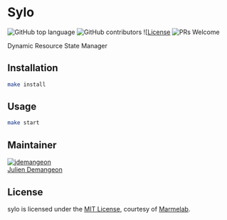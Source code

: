 # Sylo

![GitHub top language](https://img.shields.io/github/languages/top/marmelab/sylo.svg) ![GitHub contributors](https://img.shields.io/github/contributors/marmelab/sylo.svg) ![[License](https://img.shields.io/github/license/marmelab/sylo.svg) ![PRs Welcome](https://img.shields.io/badge/PRs-welcome-brightgreen.svg)

Dynamic Resource State Manager

## Installation

```bash
make install
```

## Usage

```bash
make start
```

## Maintainer

[![jdemangeon](https://avatars1.githubusercontent.com/u/1064780?s=96&amp;v=4)](https://github.com/jdemangeon)     
[Julien Demangeon](https://github.com/jdemangeon)  

## License

sylo is licensed under the [MIT License](LICENSE), courtesy of [Marmelab](http://marmelab.com).
